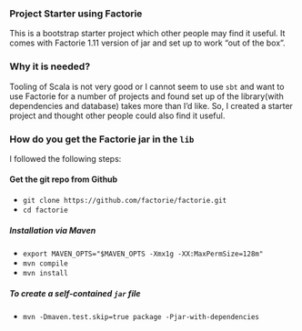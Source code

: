 ### Project Starter using Factorie
This is a bootstrap starter project which other people
may find it useful. It comes with Factorie 1.11 version
of jar and set up to work “out of the box”.

### Why it is needed?
Tooling of Scala is not very good or I cannot seem to 
use `sbt` and want to use Factorie for a number of projects
and found set up of the library(with dependencies and database)
takes more than I’d like. So, I created a starter project and
thought other people could also find it useful.

### How do you get the Factorie jar in the `lib`
I followed the following steps:

#### Get the git repo from Github
- `git clone https://github.com/factorie/factorie.git`
- `cd factorie`

##### Installation via Maven
- `export MAVEN_OPTS="$MAVEN_OPTS -Xmx1g -XX:MaxPermSize=128m"`
- `mvn compile`
- `mvn install`

##### To create a self-contained `jar` file
- `mvn -Dmaven.test.skip=true package -Pjar-with-dependencies` 


